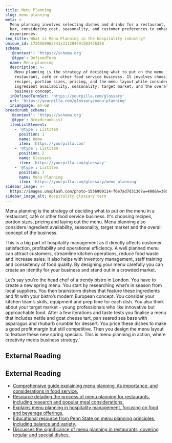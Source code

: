 ```yaml
---
title: Menu Planning
slug: menu-planning
meta: >
  Menu planning involves selecting dishes and drinks for a restaurant, cafe, or
  bar, considering cost, seasonality, and customer preferences to enhance dining
  experiences.
seo_title: What is Menu Planning in the hospitality industry?
unique_id: 1726569962241x311204791503476350
schema:
  '@context': 'https://schema.org'
  '@type': DefinedTerm
  name: Menu planning
  description: >-
    Menu planning is the strategy of deciding what to put on the menu in a
    restaurant, café or other food service business. It involves choosing
    recipes, portion sizes, pricing, and the menu layout while considering
    ingredient availability, seasonality, target market, and the overall
    business concept.
  inDefinedTermSet: 'https://yourpilla.com/glossary'
  url: 'https://yourpilla.com/glossary/menu-planning'
  inLanguage: en-GB
breadcrumb_schema:
  '@context': 'https://schema.org'
  '@type': BreadcrumbList
  itemListElement:
    - '@type': ListItem
      position: 1
      name: Home
      item: 'https://yourpilla.com'
    - '@type': ListItem
      position: 2
      name: Glossary
      item: 'https://yourpilla.com/glossary'
    - '@type': ListItem
      position: 3
      name: Menu Planning
      item: 'https://yourpilla.com/glossary/menu-planning'
sidebar_image: >-
  https://images.unsplash.com/photo-1556909114-f6e7ad7d3136?w=400&h=300&fit=crop&auto=format
sidebar_image_alt: Hospitality glossary term
---
```


Menu planning is the strategy of deciding what to put on the menu in a restaurant, café or other food service business. It's choosing recipes, portion sizes, pricing and laying out the menu. Menu planning also considers ingredient availability, seasonality, target market and the overall concept of the business.

This is a big part of hospitality management as it directly affects customer satisfaction, profitability and operational efficiency. A well planned menu can attract customers, streamline kitchen operations, reduce food waste and increase sales. It also helps with inventory management, staff training and consistency of food quality. By designing your menu carefully you can create an identity for your business and stand out in a crowded market.

Let’s say you're the head chef of a trendy bistro in London. You have to create a new spring menu. You start by researching what’s in season from local suppliers. You then brainstorm dishes that feature these ingredients and fit with your bistro’s modern European concept. You consider your kitchen team’s skills, equipment and prep time for each dish. You also think about your target market - young professionals who like innovative but approachable food. After a few iterations and taste tests you finalise a menu that includes nettle and goat cheese tart, pan seared sea bass with asparagus and rhubarb crumble for dessert. You price these dishes to make a good profit margin but still competitive. Then you design the menu layout to feature these new spring specials. This is menu planning in action, where creativity meets business strategy.'

## External Reading



## External Reading

*   [Comprehensive guide explaining menu planning, its importance, and considerations in food service.](https://study.com/learn/lesson/menu-planning-overview-importance-food-service.html)
*   [Resource detailing the process of menu planning for restaurants, including research and popular meal considerations.](https://www.eposnow.com/us/resources/menu-planning/)
*   [Explains menu planning in hospitality management, focusing on food and beverage offerings.](https://library.fiveable.me/key-terms/hospitality-management/menu-planning)
*   [Educational resource from Penn State on menu planning principles, including balance and variety.](https://psu.pb.unizin.org/hmd329/chapter/ch4/)
*   [Discusses the significance of menu planning in restaurants, covering regular and special dishes.](https://www.menuzen.com/blog/what-is-the-importance-of-menu-planning)
